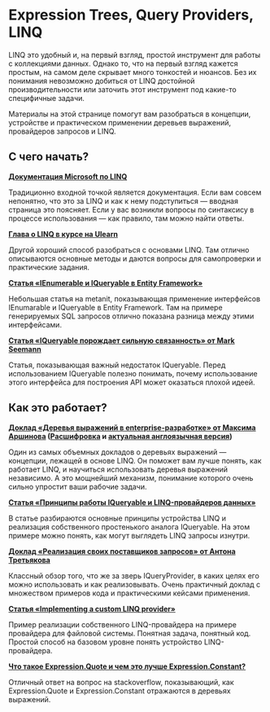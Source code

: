 # Expression Trees, Query Providers, LINQ

LINQ это удобный и, на первый взгляд, простой инструмент для работы с коллекциями данных. Однако то, что на первый взгляд кажется простым, на самом деле скрывает много тонкостей и нюансов. Без их понимания невозможно добиться от LINQ достойной производительности или заточить этот инструмент под какие-то специфичные задачи.

Материалы на этой странице помогут вам разобраться в концепции, устройстве и практическом применении деревьев выражений, провайдеров запросов и LINQ.

## С чего начать?

**[Документация Microsoft по LINQ](https://docs.microsoft.com/ru-ru/dotnet/csharp/programming-guide/concepts/linq/)**

Традиционно входной точкой является документация. Если вам совсем непонятно, что это за LINQ и как к нему подступиться — вводная страница это поясняет. Если у вас возникли вопросы по синтаксису в процессе использования — как правило, там можно найти ответы.

**[Глава о LINQ в курсе на Ulearn](https://ulearn.me/course/basicprogramming2/3446fab2-15df-4045-ab40-abc1f3dc87c8)**

Другой хороший способ разобраться с основами LINQ. Там отлично описываются основные методы и даются вопросы для самопроверки и практические задания.

**[Статья «IEnumerable и IQueryable в Entity Framework»](https://metanit.com/sharp/entityframework/1.4.php)**

Небольшая статья на metanit, показывающая применение интерфейсов IEnumarable и IQueryable в Entity Framework. Там на примере генерируемых SQL запросов отлично показана разница между этими интерфейсами.

**[Статья «IQueryable порождает сильную связанность» от Mark Seemann](https://habr.com/ru/post/543774/)**

Статья, показывающая важный недостаток IQueryable. Перед использованием IQueryable полезно понимать, почему использование этого интерфейса для построения API может оказаться плохой идеей.

## Как это работает?

**[Доклад «Деревья выражений в enterprise-разработке» от Максима Аршинова](https://www.youtube.com/watch?v=J2XzsCoJM4o&feature=emb_logo&ab_channel=DotNext) ([Расшифровка](https://habr.com/ru/company/jugru/blog/423891/) и [актуальная англоязычная версия](https://www.youtube.com/watch?v=ncdRDv6sV1A))**

Один из самых объемных докладов о деревьях выражений — концепции, лежащей в основе LINQ. Он поможет вам лучше понять, как работает LINQ, и научиться использовать деревья выражений независимо. А это мощнейший механизм, понимание которого очень сильно упростит ваши рабочие задачи.

**[Статья «Принципы работы IQueryable и LINQ-провайдеров данных»](https://habr.com/ru/post/256821/)**

В статье разбираются основные принципы устройства LINQ и реализация собственного простенького аналога IQueryable. На этом примере можно понять, как могут выглядеть LINQ запросы изнутри.

**[Доклад «Реализация своих поставщиков запросов» от Антона Третьякова](https://www.youtube.com/watch?v=QVdfx51mlao)**

Классный обзор того, что же за зверь IQueryProvider, в каких целях его можно использовать и как реализовывать. Очень практичный доклад с множеством примеров кода и практическими кейсами применения.

**[Статья «Implementing a custom LINQ provider»](https://jacopretorius.net/2010/01/implementing-a-custom-linq-provider.html)**

Пример реализации собственного LINQ-провайдера на примере провайдера для файловой системы. Понятная задача, понятный код. Простой способ на базовом уровне понять устройство LINQ-провайдера.

 **[Что такое Expression.Quote и чем это лучше Expression.Constant?](https://stackoverflow.com/questions/3716492/what-does-expression-quote-do-that-expression-constant-can-t-already-do/3753382#3753382)**
 
Отличный ответ на вопрос на stackoverflow, показывающий, как Expression.Quote и Expression.Constant отражаются в деревьях выражений.
